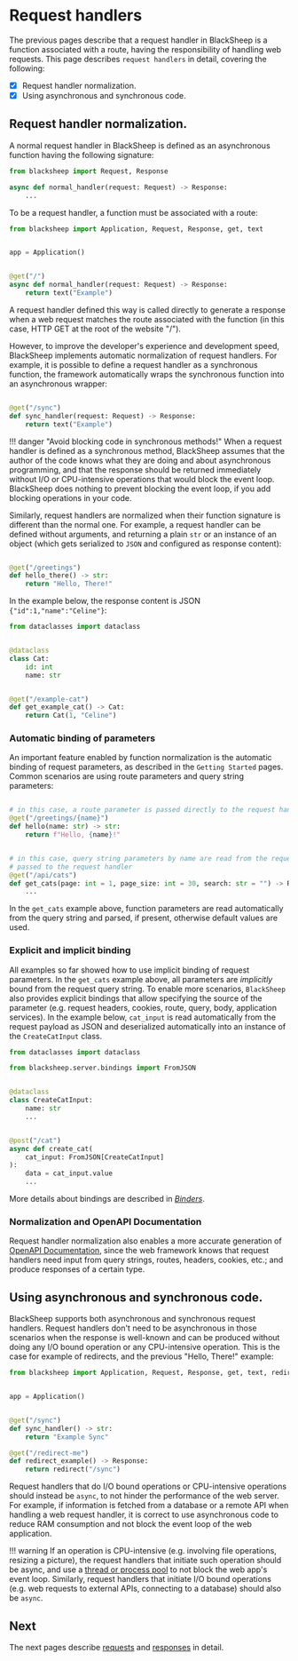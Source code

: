 # Request handlers

The previous pages describe that a request handler in BlackSheep is a function
associated with a route,  having the responsibility of handling web requests.
This page describes `request handlers` in detail, covering the following:

- [X] Request handler normalization.
- [X] Using asynchronous and synchronous code.

## Request handler normalization.
A normal request handler in BlackSheep is defined as an asynchronous function
having the following signature:

```python
from blacksheep import Request, Response

async def normal_handler(request: Request) -> Response:
    ...

```

To be a request handler, a function must be associated with a route:

```python
from blacksheep import Application, Request, Response, get, text


app = Application()


@get("/")
async def normal_handler(request: Request) -> Response:
    return text("Example")
```

A request handler defined this way is called directly to generate a response
when a web request matches the route associated with the function (in this
case, HTTP GET at the root of the website "/").

However, to improve the developer's experience and development speed,
BlackSheep implements automatic normalization of request handlers. For example,
it is possible to define a request handler as a synchronous function, the
framework automatically wraps the synchronous function into an asynchronous
wrapper:

```python

@get("/sync")
def sync_handler(request: Request) -> Response:
    return text("Example")

```

!!! danger "Avoid blocking code in synchronous methods!"
    When a request handler is defined as a synchronous method, BlackSheep
    assumes that the author of the code knows what they are doing and about
    asynchronous programming, and that the response should be returned
    immediately without I/O or CPU-intensive operations that would block the
    event loop. BlackSheep does nothing to prevent blocking the event loop, if
    you add blocking operations in your code.

Similarly, request handlers are normalized when their function signature is
different than the normal one. For example, a request handler can be defined
without arguments, and returning a plain `str` or an instance of an object
(which gets serialized to `JSON` and configured as response content):

```python

@get("/greetings")
def hello_there() -> str:
    return "Hello, There!"

```

In the example below, the response content is JSON `{"id":1,"name":"Celine"}`:

```python
from dataclasses import dataclass


@dataclass
class Cat:
    id: int
    name: str


@get("/example-cat")
def get_example_cat() -> Cat:
    return Cat(1, "Celine")

```

### Automatic binding of parameters

An important feature enabled by function normalization is the automatic binding
of request parameters, as described in the `Getting Started` pages. Common
scenarios are using route parameters and query string parameters:

```python

# in this case, a route parameter is passed directly to the request handler
@get("/greetings/{name}")
def hello(name: str) -> str:
    return f"Hello, {name}!"


# in this case, query string parameters by name are read from the request and
# passed to the request handler
@get("/api/cats")
def get_cats(page: int = 1, page_size: int = 30, search: str = "") -> Response:
    ...

```

In the `get_cats` example above, function parameters are read automatically
from the query string and parsed, if present, otherwise default values are
used.

### Explicit and implicit binding

All examples so far showed how to use implicit binding of request parameters.
In the `get_cats` example above, all parameters are _implicitly_ bound from the
request query string. To enable more scenarios, `BlackSheep` also provides
explicit bindings that allow specifying the source of the parameter (e.g.
request headers, cookies, route, query, body, application services). In the
example below, `cat_input` is read automatically from the request payload as
JSON and deserialized automatically into an instance of the `CreateCatInput`
class.

```python
from dataclasses import dataclass

from blacksheep.server.bindings import FromJSON


@dataclass
class CreateCatInput:
    name: str
    ...


@post("/cat")
async def create_cat(
    cat_input: FromJSON[CreateCatInput]
):
    data = cat_input.value
    ...
```

More details about bindings are described in _[Binders](binders.md)_.

### Normalization and OpenAPI Documentation

Request handler normalization also enables a more accurate generation of
[OpenAPI Documentation](openapi.md), since the web framework knows that request
handlers need input from query strings, routes, headers, cookies, etc.; and
produce responses of a certain type.

## Using asynchronous and synchronous code.

BlackSheep supports both asynchronous and synchronous request handlers. Request
handlers don't need to be asynchronous in those scenarios when the response is
well-known and can be produced without doing any I/O bound operation or any
CPU-intensive operation. This is the case for example of redirects, and the
previous "Hello, There!" example:

```python
from blacksheep import Application, Request, Response, get, text, redirect


app = Application()


@get("/sync")
def sync_handler() -> str:
    return "Example Sync"

@get("/redirect-me")
def redirect_example() -> Response:
    return redirect("/sync")

```

Request handlers that do I/O bound operations or CPU-intensive operations
should instead be `async`, to not hinder the performance of the web server. For
example, if information is fetched from a database or a remote API when
handling a web request handler, it is correct to use asynchronous code
to reduce RAM consumption and not block the event loop of the web application.

!!! warning
    If an operation is CPU-intensive (e.g. involving file operations,
    resizing a picture), the request handlers that initiate such operation should
    be async, and use a [thread or process
    pool](https://docs.python.org/3/library/asyncio-eventloop.html#executing-code-in-thread-or-process-pools)
    to not block the web app's event loop.
    Similarly, request handlers that initiate I/O bound operations (e.g. web
    requests to external APIs, connecting to a database) should also be `async`.

## Next
The next pages describe [requests](requests.md) and [responses](responses.md)
in detail.
